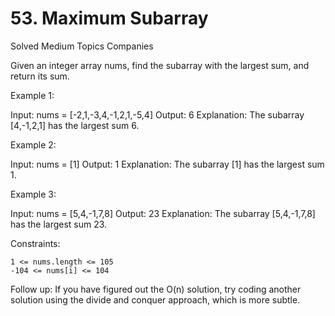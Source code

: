 # 53. Maximum Subarray

Solved
Medium
Topics
Companies

Given an integer array nums, find the
subarray
with the largest sum, and return its sum.

Example 1:

Input: nums = [-2,1,-3,4,-1,2,1,-5,4]
Output: 6
Explanation: The subarray [4,-1,2,1] has the largest sum 6.

Example 2:

Input: nums = [1]
Output: 1
Explanation: The subarray [1] has the largest sum 1.

Example 3:

Input: nums = [5,4,-1,7,8]
Output: 23
Explanation: The subarray [5,4,-1,7,8] has the largest sum 23.

Constraints:

    1 <= nums.length <= 105
    -104 <= nums[i] <= 104

Follow up: If you have figured out the O(n) solution, try coding another solution using the divide and conquer approach, which is more subtle.

